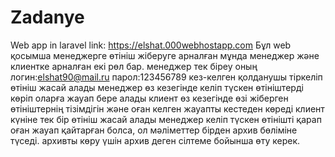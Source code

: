 # Zadanye
Web app in laravel
link: https://elshat.000webhostapp.com
Бұл web қосымша менеджерге өтініш жіберуге арналған 
мұнда менеджер және клиентке арналған екі рөл бар.
менеджер тек біреу оның логин:elshat90@mail.ru парол:123456789
кез-келген қолданушы тіркеліп өтініш жасай алады
менеджер өз кезегінде келіп түскен өтініштерді көріп оларға жауап бере алады
клиент өз кезегінде өзі жіберген өтініштернің тізімдігін және оған келген жауапты кестеден көреді
клиент күніне тек бір өтініш жасай алады
менеджер келіп түскен өтінішті қарап оған жауап қайтарған болса, ол мәліметтер бірден архив бөліміне түседі.
архивты көру үшін архив деген сілтеме бойынша өту керек.
